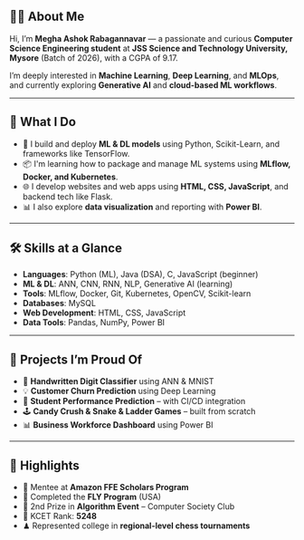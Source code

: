 ## 👩‍💻 About Me

Hi, I’m **Megha Ashok Rabagannavar** — a passionate and curious **Computer Science Engineering student** at **JSS Science and Technology University, Mysore** (Batch of 2026), with a CGPA of 9.17.

I’m deeply interested in **Machine Learning**, **Deep Learning**, and **MLOps**, and currently exploring **Generative AI** and **cloud-based ML workflows**.

---

## 🚀 What I Do

- 🔬 I build and deploy **ML & DL models** using Python, Scikit-Learn, and frameworks like TensorFlow.
- 📦 I'm learning how to package and manage ML systems using **MLflow, Docker, and Kubernetes**.
- 🌐 I develop websites and web apps using **HTML, CSS, JavaScript**, and backend tech like Flask.
- 📊 I also explore **data visualization** and reporting with **Power BI**.

---

## 🛠️ Skills at a Glance

- **Languages**: Python (ML), Java (DSA), C, JavaScript (beginner)
- **ML & DL**: ANN, CNN, RNN, NLP, Generative AI (learning)
- **Tools**: MLflow, Docker, Git, Kubernetes, OpenCV, Scikit-learn
- **Databases**: MySQL
- **Web Development**: HTML, CSS, JavaScript
- **Data Tools**: Pandas, NumPy, Power BI

---

## 💼 Projects I’m Proud Of

- 🔢 **Handwritten Digit Classifier** using ANN & MNIST
- 💡 **Customer Churn Prediction** using Deep Learning
- 🧮 **Student Performance Prediction** – with CI/CD integration
- 🕹 **Candy Crush & Snake & Ladder Games** – built from scratch
- 📊 **Business Workforce Dashboard** using Power BI

---

## 🌟 Highlights

- 🏅 Mentee at **Amazon FFE Scholars Program**
- 🧠 Completed the **FLY Program** (USA)
- 🥈 2nd Prize in **Algorithm Event** – Computer Society Club
- 🧩 KCET Rank: **5248**
- ♟ Represented college in **regional-level chess tournaments**
